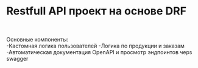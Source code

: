# Restfull API проект на основе DRF
</br>

Основные компоненты:</br>
-Кастомная логика пользователей
-Логика по продукции и заказам
-Автоматическая документация OpenAPI и просмотр эндпоинтов черз swagger
